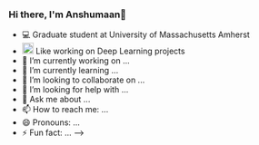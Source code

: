 ### Hi there, I'm Anshumaan👋

- 💻 Graduate student at University of Massachusetts Amherst 
- <img src='https://user-images.githubusercontent.com/98472023/216708835-3b574474-514b-4ca2-9631-c2e3cb5d1084.png' width=20 height=20> Like working on Deep Learning projects
- 🔭 I’m currently working on ...
- 🌱 I’m currently learning ...
- 👯 I’m looking to collaborate on ...
- 🤔 I’m looking for help with ...
- 💬 Ask me about ...
- 📫 How to reach me: ...
- 😄 Pronouns: ...
- ⚡ Fun fact: ...
-->
